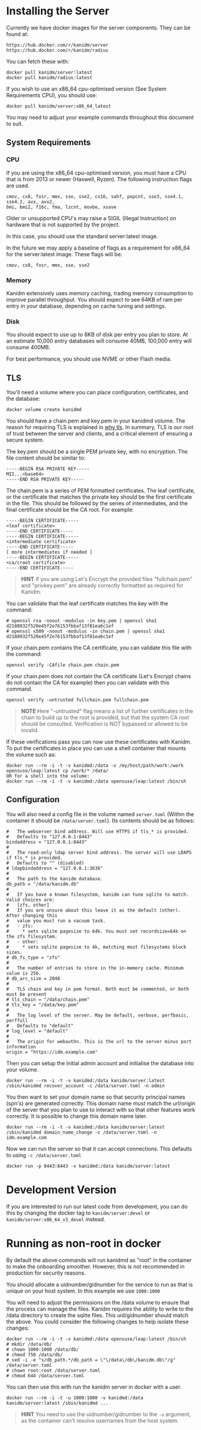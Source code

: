# Installing the Server

Currently we have docker images for the server components. They can be found at:

    https://hub.docker.com/r/kanidm/server
    https://hub.docker.com/r/kanidm/radius

You can fetch these with:

    docker pull kanidm/server:latest
    docker pull kanidm/radius:latest

If you wish to use an x86\_64 cpu-optimised version (See System Requirements CPU), you should use:

    docker pull kanidm/server:x86_64_latest

You may need to adjust your example commands throughout this document to suit.

## System Requirements

### CPU

If you are using the x86\_64 cpu-optimised version, you must have a CPU that is from 2013 or newer
(Haswell, Ryzen). The following instruction flags are used.

    cmov, cx8, fxsr, mmx, sse, sse2, cx16, sahf, popcnt, sse3, sse4.1, sse4.2, avx, avx2,
    bmi, bmi2, f16c, fma, lzcnt, movbe, xsave

Older or unsupported CPU's may raise a SIGIL (Illegal Instruction) on hardware that is not supported
by the project.

In this case, you should use the standard server:latest image.

In the future we may apply a baseline of flags as a requirement for x86\_64 for the server:latest
image. These flags will be:

    cmov, cx8, fxsr, mmx, sse, sse2

### Memory

Kanidm extensively uses memory caching, trading memory consumption to improve parallel throughput.
You should expect to see 64KB of ram per entry in your database, depending on cache tuning and settings.

### Disk

You should expect to use up to 8KB of disk per entry you plan to store. At an estimate 10,000 entry
databases will consume 40MB, 100,000 entry will consume 400MB.

For best performance, you should use NVME or other Flash media.

## TLS

You'll need a volume where you can place configuration, certificates, and the database:

    docker volume create kanidmd

You should have a chain.pem and key.pem in your kanidmd volume. The reason for requiring
TLS is explained in [why tls](./why_tls.md). In summary, TLS is our root of trust between the
server and clients, and a critical element of ensuring a secure system.

The key.pem should be a single PEM private key, with no encryption. The file content should be
similar to:

    -----BEGIN RSA PRIVATE KEY-----
    MII...<base64>
    -----END RSA PRIVATE KEY-----

The chain.pem is a series of PEM formatted certificates. The leaf certificate, or the certificate
that matches the private key should be the first certificate in the file. This should be followed
by the series of intermediates, and the final certificate should be the CA root. For example:

    -----BEGIN CERTIFICATE-----
    <leaf certificate>
    -----END CERTIFICATE-----
    -----BEGIN CERTIFICATE-----
    <intermediate certificate>
    -----END CERTIFICATE-----
    [ more intermediates if needed ]
    -----BEGIN CERTIFICATE-----
    <ca/croot certificate>
    -----END CERTIFICATE-----

> **HINT**
> If you are using Let's Encrypt the provided files "fullchain.pem" and "privkey.pem" are already
> correctly formatted as required for Kanidm.

You can validate that the leaf certificate matches the key with the command:

    # openssl rsa -noout -modulus -in key.pem | openssl sha1
    d2188932f520e45f2e76153fbbaf13f81ea6c1ef
    # openssl x509 -noout -modulus -in chain.pem | openssl sha1
    d2188932f520e45f2e76153fbbaf13f81ea6c1ef

If your chain.pem contains the CA certificate, you can validate this file with the command:

    openssl verify -CAfile chain.pem chain.pem

If your chain.pem does not contain the CA certificate (Let's Encrypt chains do not contain the CA
for example) then you can validate with this command.

    openssl verify -untrusted fullchain.pem fullchain.pem

> **NOTE** Here "-untrusted" flag means a list of further certificates in the chain to build up
> to the root is provided, but that the system CA root should be consulted. Verification is NOT bypassed
> or allowed to be invalid.

If these verifications pass you can now use these certificates with Kanidm. To put the certificates
in place you can use a shell container that mounts the volume such as:

    docker run --rm -i -t -v kanidmd:/data -v /my/host/path/work:/work opensuse/leap:latest cp /work/* /data/
    OR for a shell into the volume:
    docker run --rm -i -t -v kanidmd:/data opensuse/leap:latest /bin/sh

## Configuration

You will also need a config file in the volume named `server.toml` (Within the container it should be
`/data/server.toml`). Its contents should be as follows:

    #   The webserver bind address. Will use HTTPS if tls_* is provided.
    #   Defaults to "127.0.0.1:8443"
    bindaddress = "127.0.0.1:8443"
    #
    #   The read-only ldap server bind address. The server will use LDAPS if tls_* is provided.
    #   Defaults to "" (disabled)
    # ldapbindaddress = "127.0.0.1:3636"
    #
    #   The path to the kanidm database.
    db_path = "/data/kanidm.db"
    #
    #   If you have a known filesystem, kanidm can tune sqlite to match. Valid choices are:
    #   [zfs, other]
    #   If you are unsure about this leave it as the default (other). After changing this
    #   value you must run a vacuum task.
    #   - zfs:
    #     * sets sqlite pagesize to 64k. You must set recordsize=64k on the zfs filesystem.
    #   - other:
    #     * sets sqlite pagesize to 4k, matching most filesystems block sizes.
    # db_fs_type = "zfs"
    #
    #   The number of entries to store in the in-memory cache. Minimum value is 256.
    # db_arc_size = 2048
    #
    #   TLS chain and key in pem format. Both must be commented, or both must be present
    # tls_chain = "/data/chain.pem"
    # tls_key = "/data/key.pem"
    #
    #   The log level of the server. May be default, verbose, perfbasic, perffull
    #   Defaults to "default"
    # log_level = "default"
    #
    #   The origin for webauthn. This is the url to the server minus port information
    origin = "https://idm.example.com"

Then you can setup the initial admin account and initialise the database into your volume.

    docker run --rm -i -t -v kanidmd:/data kanidm/server:latest /sbin/kanidmd recover_account -c /data/server.toml -n admin

You then want to set your domain name so that security principal names (spn's) are generated correctly.
This domain name *must* match the url/origin of the server that you plan to use to interact with
so that other features work correctly. It is possible to change this domain name later.

    docker run --rm -i -t -v kanidmd:/data kanidm/server:latest /sbin/kanidmd domain_name_change -c /data/server.toml -n idm.example.com

Now we can run the server so that it can accept connections. This defaults to using `-c /data/server.toml`

    docker run -p 8443:8443 -v kanidmd:/data kanidm/server:latest

# Development Version

If you are interested to run our latest code from development, you can do this by changing the
docker tag to `kanidm/server:devel` or `kanidm/server:x86_64_v3_devel` instead.

# Running as non-root in docker

By default the above commands will run kanidmd as "root" in the container to make the onboarding
smoother. However, this is not recommended in production for security reasons.

You should allocate a uidnumber/gidnumber for the service to run as that is unique on your host
system. In this example we use `1000:1000`

You will need to adjust the permissions on the /data volume to ensure that the process
can manage the files. Kanidm requires the ability to write to the /data directory to create
the sqlite files. This uid/gidnumber should match the above. You could consider the following
changes to help isolate these changes:

    docker run --rm -i -t -v kanidmd:/data opensuse/leap:latest /bin/sh
    # mkdir /data/db/
    # chown 1000:1000 /data/db/
    # chmod 750 /data/db/
    # sed -i -e "s/db_path.*/db_path = \"\/data\/db\/kanidm.db\"/g" /data/server.toml
    # chown root:root /data/server.toml
    # chmod 644 /data/server.toml

You can then use this with run the kanidm server in docker with a user.

    docker run --rm -i -t -u 1000:1000 -v kanidmd:/data kanidm/server:latest /sbin/kanidmd ...

> **HINT**
> You need to use the uidnumber/gidnumber to the `-u` argument, as the container can't resolve
> usernames from the host system.


